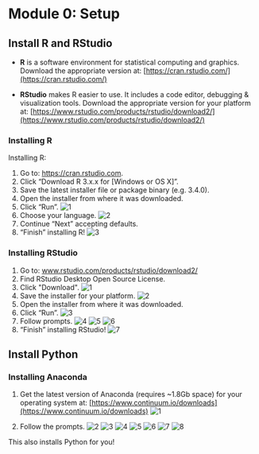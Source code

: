 Module 0: Setup
===============

Install R and RStudio
---------------------

- **R** is a software environment for statistical computing and graphics. 
Download the appropriate version at: [https://cran.rstudio.com/](https://cran.rstudio.com/)

- **RStudio** makes R easier to use. It includes a code editor, debugging & visualization tools.
Download the appropriate version for your platform at: [https://www.rstudio.com/products/rstudio/download2/](https://www.rstudio.com/products/rstudio/download2/)

### Installing R
Installing R: 

1. Go to: https://cran.rstudio.com.
2. Click “Download R 3.x.x for [Windows or OS X]”.
3. Save the latest installer file or package binary (e.g. 3.4.0).
4. Open the installer from where it was downloaded.
5. Click “Run”.
![1](install_screenshots/R.PNG)
6. Choose your language.
![2](install_screenshots/R_2.PNG)
7. Continue “Next” accepting defaults.
8. “Finish” installing R!
![3](install_screenshots/R_3.PNG)


### Installing RStudio
1. Go to: www.rstudio.com/products/rstudio/download2/
2. Find RStudio Desktop Open Source License.
3. Click "Download". 
![1](install_screenshots/RStudio_1.PNG)
4. Save the installer for your platform.
![2](install_screenshots/RStudio_2.PNG)
5. Open the installer from where it was downloaded.
6. Click “Run”.
![3](install_screenshots/RStudio_3.PNG)
7. Follow prompts.
![4](install_screenshots/RStudio_4.PNG)
![5](install_screenshots/RStudio_5.PNG)
![6](install_screenshots/RStudio_6.PNG)
8. “Finish” installing RStudio!
![7](install_screenshots/RStudio_7.PNG)

Install Python
--------------

### Installing Anaconda
1. Get the latest version of Anaconda (requires ~1.8Gb space) for your operating system at: [https://www.continuum.io/downloads](https://www.continuum.io/downloads)
![1](install_screenshots/Anaconda_1.PNG)

2. Follow the prompts.
![2](install_screenshots/Anaconda_2.PNG)
![3](install_screenshots/Anaconda_3.PNG)
![4](install_screenshots/Anaconda_4.PNG)
![5](install_screenshots/Anaconda_5.PNG)
![6](install_screenshots/Anaconda_6.PNG)
![7](install_screenshots/Anaconda_7.PNG)
![8](install_screenshots/Anaconda_8.PNG)

This also installs Python for you!

